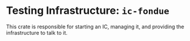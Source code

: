 # Testing Infrastructure: `ic-fondue`

This crate is responsible for starting an IC, managing it, and providing
the infrastructure to talk to it.
